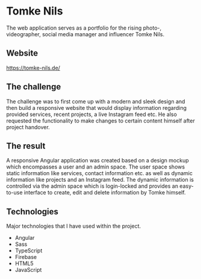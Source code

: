 # Tomke Nils

The web application serves as a portfolio for the rising photo-, videographer, social media manager and influencer Tomke Nils.


## Website

https://tomke-nils.de/


## The challenge

The challenge was to first come up with a modern and sleek design and then build a responsive website that would display information regarding provided services, recent projects, a live Instagram feed etc. He also requested the functionality to make changes to certain content himself after project handover.


## The result

A responsive Angular application was created based on a design mockup which encompasses a user and an admin space. The user space shows static information like services, contact information etc. as well as dynamic information like projects and an Instagram feed. The dynamic information is controlled via the admin space which is login-locked and provides an easy-to-use interface to create, edit and delete information by Tomke himself.

## Technologies

Major technologies that I have used within the project.

- Angular
- Sass
- TypeScript
- Firebase
- HTML5
- JavaScript

